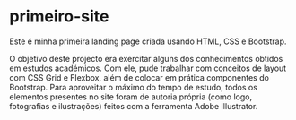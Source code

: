 # primeiro-site
Este é minha primeira landing page criada usando HTML, CSS e Bootstrap.

O objetivo deste projecto era exercitar alguns dos conhecimentos obtidos em estudos académicos. Com ele, pude trabalhar com conceitos de layout com CSS Grid e Flexbox, além de colocar em prática componentes do Bootstrap. Para aproveitar o máximo do tempo de estudo, todos os elementos presentes no site foram de autoria própria (como logo, fotografias e ilustrações) feitos com a ferramenta Adobe Illustrator. 
